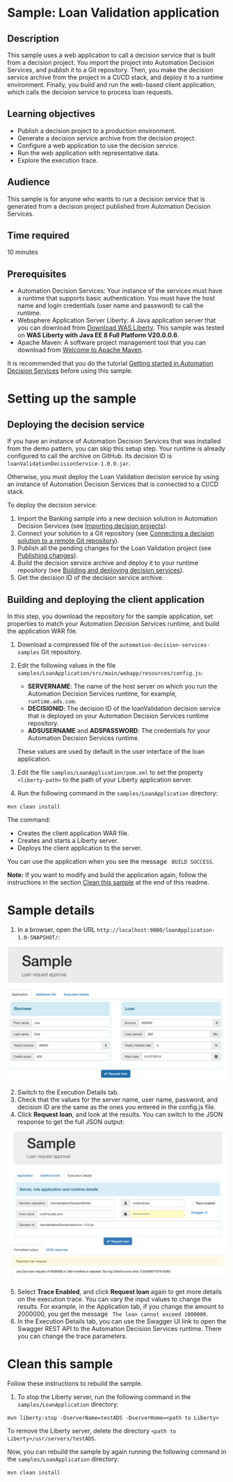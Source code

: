 # Sample: Loan Validation application

## Description
This sample uses a web application to call a decision service that is built from a decision project. You import the project into Automation Decision Services, and publish it to a Git repository. Then, you make the decision service archive from the project in a CI/CD stack, and deploy it to a runtime environment. Finally, you build and run the web-based client application, which calls the decision service to process loan requests. 

## Learning objectives
- Publish a decision project to a production environment.
- Generate a decision service archive from the decision project.
- Configure a web application to use the decision service.
- Run the web application with representative data.
- Explore the execution trace.

## Audience

This sample is for anyone who wants to run a decision service that is generated from a decision project published from Automation Decision Services.

## Time required

10 minutes

## Prerequisites
- Automation Decision Services: Your instance of the services must have a runtime that supports basic authentication. You must have the host name and login credentials (user name and password) to call the runtime.
- Websphere Application Server Liberty: A Java application server that you can download from [Download WAS Liberty](https://developer.ibm.com/wasdev/downloads/). This sample was tested on **WAS Liberty with Java EE 8 Full Platform V20.0.0.6**.
- Apache Maven: A software project management tool that you can download from [Welcome to Apache Maven](https://maven.apache.org).

It is recommended that you do the tutorial [Getting started in Automation Decision Services](https://www.ibm.com/support/knowledgecenter/SSYHZ8_20.0.x/com.ibm.dba.aid/gs_ddesigner_topics/dba_ddesigner_intro.html) before using this sample.

# Setting up the sample
## Deploying the decision service
If you have an instance of Automation Decision Services that was installed from the demo pattern, you can skip this setup step. Your runtime is already configured to call the archive on GitHub. Its decision ID is `loanValidationDecisionService-1.0.0.jar`.

Otherwise, you must deploy the Loan Validation decision service by using an instance of Automation Decision Services that is connected to a CI/CD stack.

To deploy the decision service:

1. Import the Banking sample into a new decision solution in Automation Decision Services (see [Importing decision projects](https://www.ibm.com/support/knowledgecenter/SSYHZ8_20.0.x/com.ibm.dba.aid/topics/tsk_import_projects.html)).
2. Connect your solution to a Git repository (see [Connecting a decision solution to a remote Git repository](https://www.ibm.com/support/knowledgecenter/SSYHZ8_20.0.x/com.ibm.dba.aid/topics/tsk_enabling_collaboration.html)). 
3. Publish all the pending changes for the Loan Validation project (see [Publishing changes](https://www.ibm.com/support/knowledgecenter/SSYHZ8_20.0.x/com.ibm.dba.aid/topics/tsk_collab_publish.html)).
4. Build the decision service archive and deploy it to your runtime repository (see [Building and deploying decision services](https://www.ibm.com/support/knowledgecenter/SSYHZ8_20.0.x/com.ibm.dba.aid/topics/tsk_build_deploy.html)).
5. Get the decision ID of the decision service archive.

## Building and deploying the client application
In this step, you download the repository for the sample application, set properties to match your Automation Decision Services runtime, and build the application WAR file.

1. Download a compressed file of the `automation-decision-services-samples` Git repository.
2. Edit the following values in the file `samples/LoanApplication/src/main/webapp/resources/config.js`:
   - **SERVERNAME**: The name of the host server on which you run the Automation Decision Services runtime, for example, `runtime.ads.com`.
   - **DECISIONID**: The decision ID of the loanValidation decision service that is deployed on your Automation Decision Services runtime repository.
   - **ADSUSERNAME** and **ADSPASSWORD**: The credentials for your Automation Decision Services runtime.

   These values are used by default in the user interface of the loan application.
3. Edit the file `samples/LoanApplication/pom.xml` to set the property `<liberty-path>` to the path of your Liberty application server.
4. Run the following command in the `samples/LoanApplication` directory:
```
mvn clean install
```
 The command:
 
 - Creates the client application WAR file.
 - Creates and starts a Liberty server.
 - Deploys the client application to the server.

You can use the application when you see the message ``` BUILD SUCCESS```.

**Note:** If you want to modify and build the application again, follow the instructions in the section [Clean this sample](https://github.ibm.com/dba/automation-decision-services-samples/tree/master/samples/LoanApplication#clean-this-sample) at the end of this readme.

# Sample details
1. In a browser, open the URL ```http://localhost:9080/loanApplication-1.0-SNAPSHOT/```:

![Image shows the loan application.](images/loanApplication.png)

2. Switch to the Execution Details tab.
3. Check that the values for the server name, user name, password, and decision ID are the same as the ones you entered in the config.js file.
4. Click **Request loan**, and look at the results. You can switch to the JSON response to get the full JSON output:

![Image shows the loan application.](images/loanApplicationWithResponse.png)

5. Select **Trace Enabled**, and click **Request loan** again to get more details on the execution trace. You can vary the input values to change the results. For example, in the Application tab, if you change the amount to 2000000, you get the message ``` The loan cannot exceed 1000000.```
6. In the Execution Details tab, you can use the Swagger UI link to open the Swagger REST API to the Automation Decision Services runtime. There you can change the trace parameters.

# Clean this sample

Follow these instructions to rebuild the sample.

1.  To stop the Liberty server, run the following command in the `samples/LoanApplication` directory:
```
mvn liberty:stop -DserverName=testADS -DserverHome=<path to Liberty> 
```
To remove the Liberty server, delete the directory ```<path to Liberty>/usr/servers/testADS```.

Now, you can rebuild the sample by again running the following command in the `samples/LoanApplication` directory:
   ```
   mvn clean install
   ```         
            
